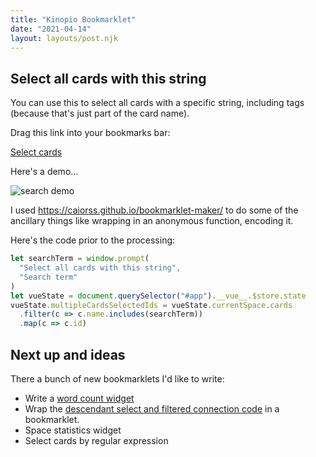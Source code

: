 ```yaml
---
title: "Kinopio Bookmarklet"
date: "2021-04-14"
layout: layouts/post.njk
---
```


## Select all cards with this string

You can use this to select all cards with a specific string, including tags
(because that's just part of the card name).

Drag this link into your bookmarks bar:

<a href="javascript:(function()%7Blet%20searchTerm%20%3D%20window.prompt(%22Select%20all%20cards%20with%20this%20string%22%2C%20%22Search%20term%22)%3B%0Alet%20vueState%20%3D%20document.querySelector(%22%23app%22).__vue__.%24store.state%0AvueState.multipleCardsSelectedIds%20%3D%20vueState.currentSpace.cards.filter(c%20%3D%3E%20c.name.includes(searchTerm)%20).map(c%20%3D%3E%20c.id)%7D)()%3B">Select
cards</a>

Here's a demo...

![search demo](../../img/search-bookmarklet.gif)

I used https://caiorss.github.io/bookmarklet-maker/ to do some of the ancillary
things like wrapping in an anonymous function, encoding it.

Here's the code prior to the processing:

```javascript
let searchTerm = window.prompt(
  "Select all cards with this string",
  "Search term"
)
let vueState = document.querySelector("#app").__vue__.$store.state
vueState.multipleCardsSelectedIds = vueState.currentSpace.cards
  .filter(c => c.name.includes(searchTerm))
  .map(c => c.id)
```

## Next up and ideas

There a bunch of new bookmarklets I'd like to write:

- Write a
  [word count widget](https://club.kinopio.club/t/desk-accessory-widget-ideas/198/4?u=bentsai)
- Wrap the
  [descendant select and filtered connection code](https://www.bentsai.org/posts/2021-04-13-kinopio-select/)
  in a bookmarklet.
- Space statistics widget
- Select cards by regular expression
